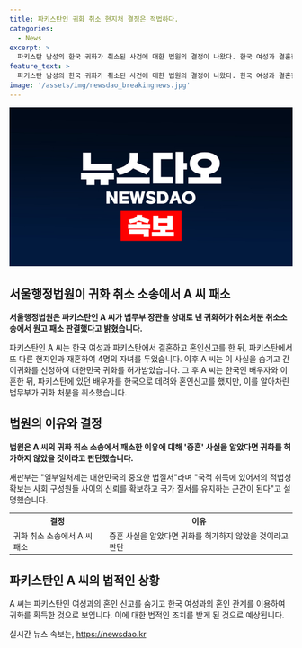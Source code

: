```yaml
---
title: 파키스탄인 귀화 취소 현지처 결정은 적법하다.
categories:
  - News
excerpt: >
  파키스탄 남성의 한국 귀화가 취소된 사건에 대한 법원의 결정이 나왔다. 한국 여성과 결혼한 뒤 파키스탄에서 또 다른 여성과 혼인하고 자녀를 둔 사실을 숨기고 귀화를 신청한 것이 원인이었다. 법원은 중혼 사실을 숨긴 것은 국적 취득에 있어서의 적법성을 훼손하는 것으로 판단하며, 귀화를 취소하기로 결정했다. 파키스탄 남성은 법무부의 귀화 취소 처분에 불복 소송을 제기했지만, 재판부는 이를 기각했다.
feature_text: >
  파키스탄 남성의 한국 귀화가 취소된 사건에 대한 법원의 결정이 나왔다. 한국 여성과 결혼한 뒤 파키스탄에서 또 다른 여성과 혼인하고 자녀를 둔 사실을 숨기고 귀화를 신청한 것이 원인이었다. 법원은 중혼 사실을 숨긴 것은 국적 취득에 있어서의 적법성을 훼손하는 것으로 판단하며, 귀화를 취소하기로 결정했다. 파키스탄 남성은 법무부의 귀화 취소 처분에 불복 소송을 제기했지만, 재판부는 이를 기각했다.
image: '/assets/img/newsdao_breakingnews.jpg'
---
```


<p><img src="/assets/img/newsdao_breakingnews.jpg" alt="ranknews 속보" /></p>

<h2 data-ke-size="size26">서울행정법원이 귀화 취소 소송에서 A 씨 패소</h2>

<p data-ke-size="size16"><b>서울행정법원은 파키스탄인 A 씨가 법무부 장관을 상대로 낸 귀화허가 취소처분 취소소송에서 원고 패소 판결했다고 밝혔습니다.</b></p>

<p>파키스탄인 A 씨는 한국 여성과 파키스탄에서 결혼하고 혼인신고를 한 뒤, 파키스탄에서 또 다른 현지인과 재혼하여 4명의 자녀를 두었습니다. 이후 A 씨는 이 사실을 숨기고 간이귀화를 신청하여 대한민국 귀화를 허가받았습니다. 그 후 A 씨는 한국인 배우자와 이혼한 뒤, 파키스탄에 있던 배우자를 한국으로 데려와 혼인신고를 했지만, 이를 알아차린 법무부가 귀화 처분을 취소했습니다.</p>

<h2 data-ke-size="size26">법원의 이유와 결정</h2>

<p data-ke-size="size16"><b>법원은 A 씨의 귀화 취소 소송에서 패소한 이유에 대해 '중혼' 사실을 알았다면 귀화를 허가하지 않았을 것이라고 판단했습니다.</b></p>

<p>재판부는 "일부일처제는 대한민국의 중요한 법질서"라며 "국적 취득에 있어서의 적법성 확보는 사회 구성원들 사이의 신뢰를 확보하고 국가 질서를 유지하는 근간이 된다"고 설명했습니다.</p>

<table>
    <tr>
        <th>결정</th>
        <th>이유</th>
    </tr>
    <tr>
        <td>귀화 취소 소송에서 A 씨 패소</td>
        <td>중혼 사실을 알았다면 귀화를 허가하지 않았을 것이라고 판단</td>
    </tr>
</table>

<h2 data-ke-size="size26">파키스탄인 A 씨의 법적인 상황</h2>

<p data-ke-size="size16">A 씨는 파키스탄인 여성과의 혼인 신고를 숨기고 한국 여성과의 혼인 관계를 이용하여 귀화를 획득한 것으로 보입니다. 이에 대한 법적인 조치를 받게 된 것으로 예상됩니다.</p>
실시간 뉴스 속보는, <a href="https://newsdao.kr" rel="dofollow">https://newsdao.kr</a>



